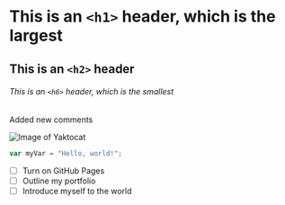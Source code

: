 # This is an `<h1>` header, which is the largest

## This is an `<h2>` header

###### This is an `<h6>` header, which is the smallest

Added new comments

![Image of Yaktocat](https://octodex.github.com/images/yaktocat.png)

``` javascript
var myVar = "Hello, world!";
```


- [ ] Turn on GitHub Pages
- [ ] Outline my portfolio
- [ ] Introduce myself to the world
